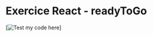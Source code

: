 # Exercice React - readyToGo

[![Test my code here](https://main--readytogo-guillaumepatti.netlify.app/)]
